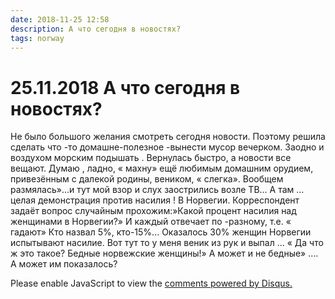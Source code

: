 ```yaml
---
date: 2018-11-25 12:58
description: А что сегодня в новостях?
tags: norway
---
```

# 25.11.2018 А что сегодня в новостях?

Не было большого желания смотреть сегодня новости. Поэтому решила сделать что -то  домашне-полезное -вынести мусор вечерком. Заодно и воздухом морским подышать . Вернулась быстро, а новости все вещают. Думаю , ладно, « махну» ещё любимым домашним орудием, привезённым с далекой родины, веником, « слегка».  Вообщем размялась»...и тут мой взор и слух заострились возле ТВ...  А там ... целая демонстрация против насилия ! В Норвегии. Корреспондент задаёт вопрос случайным прохожим:»Какой процент насилия над женщинами в Норвегии?» И каждый отвечает по -разному, т.е. « гадают» Кто назвал 5%, кто-15%... Оказалось 30% женщин Норвегии испытывают насилие.  Вот тут то у меня веник из рук и  выпал ...  « Да что ж это такое?  Бедные норвежские женщины!» А может и не бедные» .... А может им показалось?

<div id="disqus_thread"></div>
<script>
    /**
    *  RECOMMENDED CONFIGURATION VARIABLES: EDIT AND UNCOMMENT THE SECTION BELOW TO INSERT DYNAMIC VALUES FROM YOUR PLATFORM OR CMS.
    *  LEARN WHY DEFINING THESE VARIABLES IS IMPORTANT: https://disqus.com/admin/universalcode/#configuration-variables    */
    /*
    var disqus_config = function () {
    this.page.url = PAGE_URL;  // Replace PAGE_URL with your page's canonical URL variable
    this.page.identifier = PAGE_IDENTIFIER; // Replace PAGE_IDENTIFIER with your page's unique identifier variable
    };
    */
    (function() { // DON'T EDIT BELOW THIS LINE
    var d = document, s = d.createElement('script');
    s.src = 'https://irina-blog-1.disqus.com/embed.js';
    s.setAttribute('data-timestamp', +new Date());
    (d.head || d.body).appendChild(s);
    })();
</script>
<noscript>Please enable JavaScript to view the <a href="https://disqus.com/?ref_noscript">comments powered by Disqus.</a></noscript>
